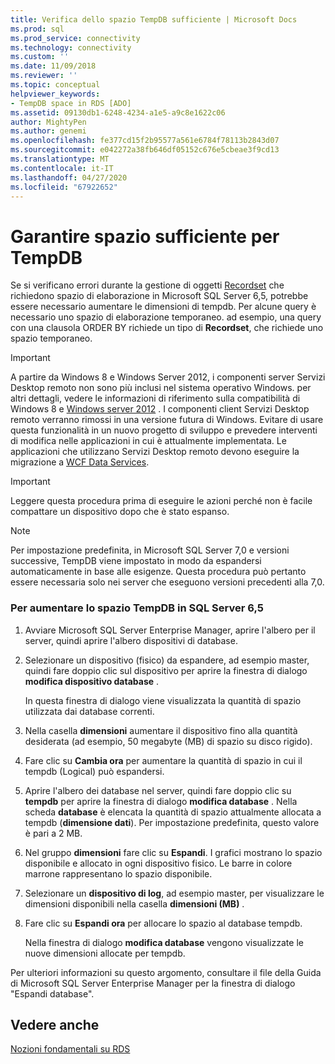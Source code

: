 ```yaml
---
title: Verifica dello spazio TempDB sufficiente | Microsoft Docs
ms.prod: sql
ms.prod_service: connectivity
ms.technology: connectivity
ms.custom: ''
ms.date: 11/09/2018
ms.reviewer: ''
ms.topic: conceptual
helpviewer_keywords:
- TempDB space in RDS [ADO]
ms.assetid: 09130db1-6248-4234-a1e5-a9c8e1622c06
author: MightyPen
ms.author: genemi
ms.openlocfilehash: fe377cd15f2b95577a561e6784f78113b2843d07
ms.sourcegitcommit: e042272a38fb646df05152c676e5cbeae3f9cd13
ms.translationtype: MT
ms.contentlocale: it-IT
ms.lasthandoff: 04/27/2020
ms.locfileid: "67922652"
---
```

# <a name="ensuring-sufficient-tempdb-space"></a>Garantire spazio sufficiente per TempDB
Se si verificano errori durante la gestione di oggetti [Recordset](../../../ado/reference/ado-api/recordset-object-ado.md) che richiedono spazio di elaborazione in Microsoft SQL Server 6,5, potrebbe essere necessario aumentare le dimensioni di tempdb. Per alcune query è necessario uno spazio di elaborazione temporaneo. ad esempio, una query con una clausola ORDER BY richiede un tipo di **Recordset**, che richiede uno spazio temporaneo.  
  
> [!IMPORTANT]
>  A partire da Windows 8 e Windows Server 2012, i componenti server Servizi Desktop remoto non sono più inclusi nel sistema operativo Windows. per altri dettagli, vedere le informazioni di riferimento sulla compatibilità di Windows 8 e [Windows server 2012](https://www.microsoft.com/download/details.aspx?id=27416) . I componenti client Servizi Desktop remoto verranno rimossi in una versione futura di Windows. Evitare di usare questa funzionalità in un nuovo progetto di sviluppo e prevedere interventi di modifica nelle applicazioni in cui è attualmente implementata. Le applicazioni che utilizzano Servizi Desktop remoto devono eseguire la migrazione a [WCF Data Services](https://go.microsoft.com/fwlink/?LinkId=199565).  
  
> [!IMPORTANT]
>  Leggere questa procedura prima di eseguire le azioni perché non è facile compattare un dispositivo dopo che è stato espanso.  
  
> [!NOTE]
>  Per impostazione predefinita, in Microsoft SQL Server 7,0 e versioni successive, TempDB viene impostato in modo da espandersi automaticamente in base alle esigenze. Questa procedura può pertanto essere necessaria solo nei server che eseguono versioni precedenti alla 7,0.  
  
### <a name="to-increase-the-tempdb-space-on-sql-server-65"></a>Per aumentare lo spazio TempDB in SQL Server 6,5  
  
1.  Avviare Microsoft SQL Server Enterprise Manager, aprire l'albero per il server, quindi aprire l'albero dispositivi di database.  
  
2.  Selezionare un dispositivo (fisico) da espandere, ad esempio master, quindi fare doppio clic sul dispositivo per aprire la finestra di dialogo **modifica dispositivo database** .  
  
     In questa finestra di dialogo viene visualizzata la quantità di spazio utilizzata dai database correnti.  
  
3.  Nella casella **dimensioni** aumentare il dispositivo fino alla quantità desiderata (ad esempio, 50 megabyte (MB) di spazio su disco rigido).  
  
4.  Fare clic su **Cambia ora** per aumentare la quantità di spazio in cui il tempdb (Logical) può espandersi.  
  
5.  Aprire l'albero dei database nel server, quindi fare doppio clic su **tempdb** per aprire la finestra di dialogo **modifica database** . Nella scheda **database** è elencata la quantità di spazio attualmente allocata a tempdb (**dimensione dati**). Per impostazione predefinita, questo valore è pari a 2 MB.  
  
6.  Nel gruppo **dimensioni** fare clic su **Espandi**. I grafici mostrano lo spazio disponibile e allocato in ogni dispositivo fisico. Le barre in colore marrone rappresentano lo spazio disponibile.  
  
7.  Selezionare un **dispositivo di log**, ad esempio master, per visualizzare le dimensioni disponibili nella casella **dimensioni (MB)** .  
  
8.  Fare clic su **Espandi ora** per allocare lo spazio al database tempdb.  
  
     Nella finestra di dialogo **modifica database** vengono visualizzate le nuove dimensioni allocate per tempdb.  
  
 Per ulteriori informazioni su questo argomento, consultare il file della Guida di Microsoft SQL Server Enterprise Manager per la finestra di dialogo "Espandi database".  
  
## <a name="see-also"></a>Vedere anche  
 [Nozioni fondamentali su RDS](../../../ado/guide/remote-data-service/rds-fundamentals.md)



